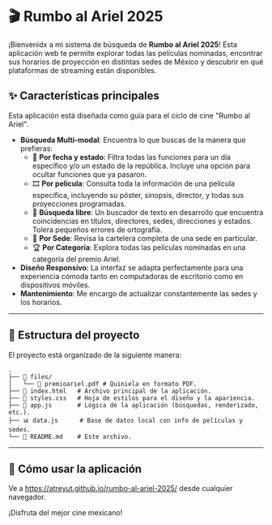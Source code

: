 # 🎬 Rumbo al Ariel 2025

¡Bienvenidx a mi sistema de búsqueda de **Rumbo al Ariel 2025**\! Esta aplicación web te permite explorar todas las películas nominadas, encontrar sus horarios de proyección en distintas sedes de México y descubrir en qué plataformas de streaming están disponibles.

## ✨ Características principales

Esta aplicación está diseñada como guía para el ciclo de cine "Rumbo al Ariel".

  * **Búsqueda Multi-modal**: Encuentra lo que buscas de la manera que prefieras:
      * 📅 **Por fecha y estado**: Filtra todas las funciones para un día específico y/o un estado de la república. Incluye una opción para ocultar funciones que ya pasaron.
      * 🎞️ **Por película**: Consulta toda la información de una película específica, incluyendo su póster, sinopsis, director, y todas sus proyecciones programadas.
      * 🔎 **Búsqueda libre**: Un buscador de texto en desarrollo que encuentra coincidencias en títulos, directores, sedes, direcciones y estados. Tolera pequeños errores de ortografía.
      * 📍 **Por Sede**: Revisa la cartelera completa de una sede en particular.
      * 🏆 **Por Categoría**: Explora todas las películas nominadas en una categoría del premio Ariel.
  * **Diseño Responsivo**: La interfaz se adapta perfectamente para una experiencia cómoda tanto en computadoras de escritorio como en dispositivos móviles.
  * **Mantenimiento**: Me encargo de actualizar constantemente las sedes y los horarios.

-----

## 📁 Estructura del proyecto

El proyecto está organizado de la siguiente manera:

```
.
├── 📁 files/
│   └── 📄 premioariel.pdf # Quiniela en formato PDF.
├── 📄 index.html   # Archivo principal de la aplicación.
├── 🎨 styles.css   # Hoja de estilos para el diseño y la apariencia.
├── 🧠 app.js       # Lógica de la aplicación (búsquedas, renderizado, etc.).
├── 📊 data.js      # Base de datos local con info de películas y sedes.
└── 📝 README.md    # Este archivo.
```

-----

## 🚀 Cómo usar la aplicación

Ve a <https://atreyut.github.io/rumbo-al-ariel-2025/> desde cualquier navegador.

¡Disfruta del mejor cine mexicano\!
